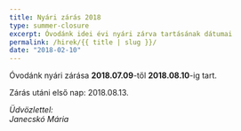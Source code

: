 ```yaml
---
title: Nyári zárás 2018
type: summer-closure
excerpt: Óvodánk idei évi nyári zárva tartásának dátumai
permalink: /hirek/{{ title | slug }}/
date: "2018-02-10"
---
```


Óvodánk nyári zárása **2018.07.09**-től **2018.08.10**-ig tart.

Zárás utáni első nap: 2018.08.13.

*Üdvözlettel:*<br>
*Janecskó Mária*